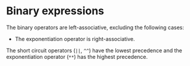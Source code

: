 # Binary expressions

The binary operators are left-associative, excluding the following cases:

* The exponentiation operator is right-associative.

The short circuit operators (`||`, `^^`) have the lowest precedence and the exponentiation operator (`**`) has the highest precedence.